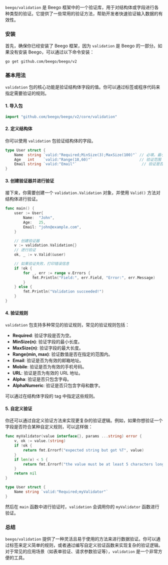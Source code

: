 `beego/validation` 是 Beego 框架中的一个验证库，用于对结构体或字段进行各种类型的验证。它提供了一些常用的验证方法，帮助开发者快速验证输入数据的有效性。

### 安装

首先，确保你已经安装了 Beego 框架，因为 `validation` 是 Beego 的一部分。如果没有安装 Beego，可以通过以下命令安装：

```bash
go get github.com/beego/beego/v2
```

### 基本用法

`validation` 包的核心功能是验证结构体字段的值。你可以通过标签或程序代码来指定需要验证的规则。

#### 1. 导入包

```go
import "github.com/beego/beego/v2/core/validation"
```

#### 2. 定义结构体

你可以使用 `validation` 包验证结构体的字段。

```go
type User struct {
    Name  string `valid:"Required;MinSize(3);MaxSize(100)"` // 必填，最小长度3，最大长度100
    Age   int    `valid:"Range(18,60)"`                     // 验证范围
    Email string `valid:"Email"`                             // 验证是否为有效的邮箱
}
```

#### 3. 创建验证器并进行验证

接下来，你需要创建一个 `validation.Validation` 对象，并使用 `Valid()` 方法对结构体进行验证。

```go
func main() {
    user := User{
        Name:  "John",
        Age:   25,
        Email: "john@example.com",
    }

    // 创建验证器
    v := validation.Validation{}
    // 进行验证
    ok, _ := v.Valid(&user)

    // 如果验证失败，打印错误信息
    if !ok {
        for _, err := range v.Errors {
            fmt.Println("Field:", err.Field, "Error:", err.Message)
        }
    } else {
        fmt.Println("Validation succeeded!")
    }
}
```

#### 4. 验证规则

`validation` 包支持多种常见的验证规则，常见的验证规则包括：

- **Required**: 验证字段是否为空。
- **MinSize(n)**: 验证字段的最小长度。
- **MaxSize(n)**: 验证字段的最大长度。
- **Range(min, max)**: 验证数值是否在指定的范围内。
- **Email**: 验证是否为有效的邮箱地址。
- **Mobile**: 验证是否为有效的手机号码。
- **URL**: 验证是否为有效的 URL 地址。
- **Alpha**: 验证是否只包含字母。
- **AlphaNumeric**: 验证是否只包含字母和数字。

可以通过在结构体字段的 tag 中指定这些规则。

#### 5. 自定义验证

你还可以通过自定义验证方法来实现更复杂的验证逻辑。例如，如果你想验证一个字段是否符合某种自定义规则，可以这样做：

```go
func myValidator(value interface{}, params ...string) error {
    v, ok := value.(string)
    if !ok {
        return fmt.Errorf("expected string but got %T", value)
    }
    if len(v) < 5 {
        return fmt.Errorf("the value must be at least 5 characters long")
    }
    return nil
}

type User struct {
    Name string `valid:"Required;myValidator"`
}
```

然后在 `main` 函数中进行验证时，`validation` 会调用你的 `myValidator` 函数进行验证。

### 总结

`beego/validation` 提供了一种灵活且易于使用的方法来进行数据验证。你可以通过标签来定义简单的规则，或者通过编写自定义验证函数来实现复杂的验证逻辑。对于常见的应用场景（如表单验证、请求参数验证等），`validation` 是一个非常方便的工具。